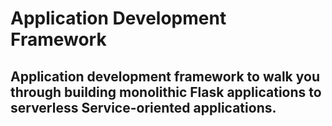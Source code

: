 # Application Development Framework

## Application development framework to walk you through building monolithic Flask applications to serverless Service-oriented applications. 
